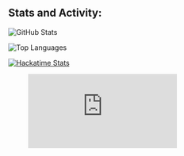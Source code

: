 ## Stats and Activity:

![GitHub Stats](https://github-readme-stats.vercel.app/api?username=RichardD242&show_icons=true&theme=github_dark&hide=issues)

![Top Languages](https://github-readme-stats.vercel.app/api/top-langs/?username=RichardD242&layout=compact&theme=github_dark)

[![Hackatime Stats](https://github-readme-stats.hackclub.dev/api/wakatime?username=U08HH8E5DQB&api_domain=hackatime.hackclub.com&theme=darcula&custom_title=Hackatime+Stats&layout=compact&cache_seconds=0&langs_count=8)](https://github-readme-stats.hackclub.dev/api/wakatime?username=U08HH8E5DQB&api_domain=hackatime.hackclub.com&theme=darcula&custom_title=Hackatime+Stats&layout=compact&cache_seconds=0&langs_count=8)

<figure><embed src="https://wakatime.com/share/@9d7bde75-fa3f-4393-a7df-d55233f3d8ca/61a1906c-e0f4-41e8-b839-83b532eb1538.svg"></embed></figure>
